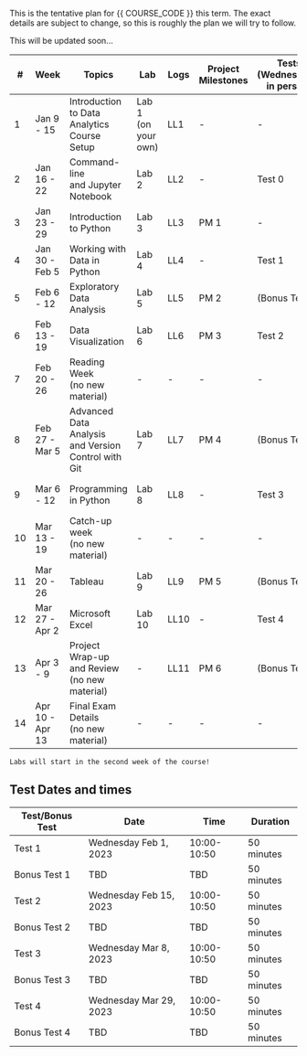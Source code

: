 This is the tentative plan for {{ COURSE_CODE }} this term.
The exact details are subject to change, so this is roughly the plan we will try to follow.

This will be updated soon...

<!-- This is the Term 2 schedule -->
| #  | Week            | Topics                                                     | Lab                 | Logs | Project Milestones | Tests (Wednesdays, in person) | Concepts Tested               |
|----|-----------------|------------------------------------------------------------|---------------------|------|--------------------|------------------------------|-------------------------------|
| 1  | Jan 9 - 15      | Introduction to Data Analytics <br /> Course Setup         | Lab 1 (on your own) | LL1  | -                  | -                            | -                             |
| 2  | Jan 16 - 22     | Command-line <br /> and Jupyter Notebook                   | Lab 2               | LL2  | -                  | Test 0                       | Course policies               |
| 3  | Jan 23 - 29     | Introduction to Python                                     | Lab 3               | LL3  | PM 1               | -                            | -                             |
| 4  | Jan 30 - Feb 5  | Working with Data in Python                                | Lab 4               | LL4  | -                  | Test 1                       | Command Line and Python       |
| 5  | Feb 6 - 12      | Exploratory Data Analysis                                  | Lab 5               | LL5  | PM 2               | (Bonus Test 1)               | -                             |
| 6  | Feb 13 - 19     | Data Visualization <br />                                  | Lab 6               | LL6  | PM 3               | Test 2                       | Python and Git                |
| 7  | Feb 20 - 26     | Reading Week <br />(no new material)                       | -                   | -    | -                  | -                            | -                             |
| 8  | Feb 27 - Mar 5  | Advanced Data Analysis <br /> and Version Control with Git | Lab 7               | LL7  | PM 4               | (Bonus Test 2)               | -                             |
| 9  | Mar 6 - 12      | Programming in Python                                      | Lab 8               | LL8  | -                  | Test 3                       | Data Visualization and Pandas |
| 10 | Mar 13 - 19     | Catch-up week <br />(no new material)                      | -                   | -    | -                  | -                            | -                             |
| 11 | Mar 20 - 26     | Tableau                                                    | Lab 9               | LL9  | PM 5               | (Bonus Test 3)               |                               |
| 12 | Mar 27 - Apr 2  | Microsoft Excel                                            | Lab 10              | LL10 | -                  | Test 4                       | Python Programming and Excel  |
| 13 | Apr 3 - 9       | Project Wrap-up and Review <br />(no new material)         | -                   | LL11 | PM 6               | (Bonus Test 4)               | -                             |
| 14 | Apr 10 - Apr 13 | Final Exam Details <br />(no new material)                 | -                   | -    | -                  | -                            | -                             |

```{note}
Labs will start in the second week of the course!
```

## Test Dates and times

| Test/Bonus Test | Date                   | Time        | Duration   |
|-----------------|------------------------|-------------|------------|
| Test 1          | Wednesday Feb 1, 2023  | 10:00-10:50 | 50 minutes |
| Bonus Test 1    | TBD                    | TBD         | 50 minutes |
| Test 2          | Wednesday Feb 15, 2023 | 10:00-10:50 | 50 minutes |
| Bonus Test 2    | TBD                    | TBD         | 50 minutes |
| Test 3          | Wednesday Mar 8, 2023  | 10:00-10:50 | 50 minutes |
| Bonus Test 3    | TBD                    | TBD         | 50 minutes |
| Test 4          | Wednesday Mar 29, 2023 | 10:00-10:50 | 50 minutes |
| Bonus Test 4    | TBD                    | TBD         | 50 minutes |


<!-- This is the Term 1 schedule -->

<!--
| #  | Week            | Topics                                             | Lab                 | Logs | Project Milestones | Tests (Thursdays, in person) | Concepts Tested              |
|----|-----------------|----------------------------------------------------|---------------------|------|--------------------|------------------------------|------------------------------|
| 1  | Sept 6-11       | Introduction to Data Analytics <br /> Course Setup | Lab 1 (on your own) | LL1  | -                  | -                            | -                            |
| 2  | Sept 12-18      | Command-line <br /> and Jupyter Notebook           | Lab 2               | LL2  | -                  | Test 0                       | Course policies              |
| 3  | Sept 19-25      | Introduction to Version Control with Git           | Lab 3               | LL3  | -                  | -                            | -                            |
| 4  | Sept 26 - Oct 2 | Introduction to Python                             | Lab 4               | LL4  | PM 1               | Test 1                       | Command Line and Git         |
| 5  | Oct 3 - 9       | Working with Data in Python                        | Lab 5               | LL5  | -                  | (Bonus Test 1)               | -                            |
| 6  | Oct 10 - 16     | Rest and Catchup <br />(no new material)           | -                   | -    | PM 2               | -                            | -                            |
| 7  | Oct 17 - 23     | Programming in Python                              | Lab 6               | LL6  | -                  | -                            | -                            |
| 8  | Oct 24 - 30     | Data Visualization                                 | Lab 7               | LL7  |                    | Test 2                       | Python Programming           |
| 9  | Oct 31 - Nov 6  | Exploratory Data Analysis                          | Lab 8               | LL8  | PM 3               | (Bonus Test 2)               | -                            |
| 10 | Nov 7 - 13      | Reading week <br />(no new material)               | -                   | -    | -                  | -                            | -                            |
| 11 | Nov 14 - 20     | Tableau                                            | Lab 9               | LL9  | PM 4               | Test 3                       | Python and Pandas            |
| 12 | Nov 21 - 27     | Microsoft Excel                                    | Lab 10              | LL10 | -                  | (Bonus Test 3)               | -                            |
| 13 | Nov 28 - Dec 4  | Project Wrap-up and Review <br />(no new material) | -                   | LL11 | PM 5               | Test 4                       | Data Visualization and Excel |
| 14 | Dec 5 - Dec 8   | Final Exam Details <br />(no new material)         | -                   | -    | -                  | (Bonus Test 4)               | -                            |
-->
